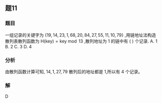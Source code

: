 ## 题11
### 题目
一组记录的关键字为 $\{ {19},{14},{23},1,{68},{20},{84},{27},{55},{11},{10},{79}\}$ ,用链地址法构造散列表散列函数为 $\mathrm{H}( \mathrm{{key}})  = \mathrm{{key}}{\;\operatorname{mod}\;{13}}$ ,散列地址为 1 的链中有 ( ) 个记录.
A. 1 
B. 2 
C. 3 
D. 4
### 分析
由散列函数计算可知, ${14},1,{27},{79}$ 散列后的地址都是 1,所以有 4 个记录。
### 解
D